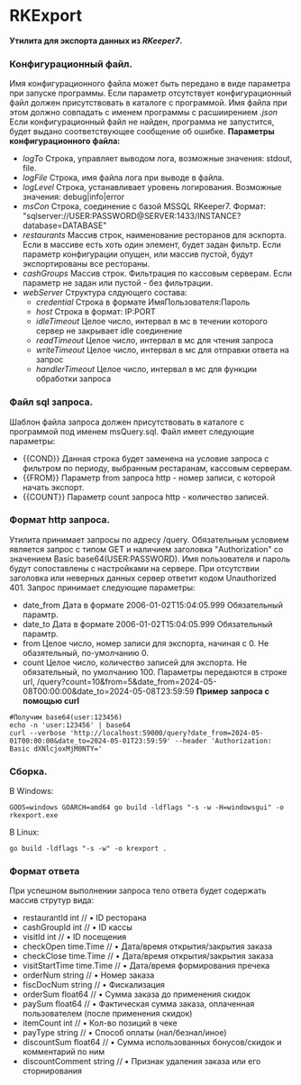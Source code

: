 # RKExport
**Утилита для экспорта данных из *RKeeper7*.** 

### Конфигурационный файл.
Имя конфигурационного файла может быть передано в виде параметра при запуске программы. Если параметр отсутствует конфигурационный файл должен
присутствовать в каталоге с программой. Имя файла при этом должно совпадать с именем программы с расшиирением *.json*
Если конфигурационный файл не найден, программа не запустится, будет выдано соответствующее сообщение об ошибке.
**Параметры конфигурационного файла:**
- *logTo* Строка, управляет выводом лога, возможные значения: stdout, file.
- *logFile* Строка, имя файла лога при выводе в файлa.
- *logLevel* Строка, устанавливает уровень логирования. Возможные значения: debug|info|error
- *msCon* Строка, соединение с базой MSSQL RKeeper7. Формат: "sqlserver://USER:PASSWORD@SERVER:1433/INSTANCE?database=DATABASE"
- *restaurants* Массив строк, наименование ресторанов для эскпорта. Если в массиве есть хоть один элемент, будет задан фильтр. Если параметр конфигурации опущен, или массив пустой, будут экспортированы все рестораны.
- *cashGroups* Массив строк. Фильтрация по кассовым серверам. Если параметр не задан или пустой - без фильтрации.
- *webServer* Структура слдующего состава:
    - *credential* Строка в формате ИмяПользователя:Пароль
    - *host* Строка в формат: IP:PORT
    - *idleTimeout* Целое число, интервал в мс в течении которого сервер не закрывает idle соединение
    - *readTimeout* Целое число, интервал в мс для чтения запроса
    - *writeTimeout* Целое число, интервал в мс для отправки ответа на запрос
    - *handlerTimeout* Целое число, интервал в мс для функции обработки запроса

### Файл sql запроса.
Шаблон файла запроса должен присутствовать в каталоге с программой под именем msQuery.sql. Файл имеет следующие параметры:
- {{COND}} Данная строка будет заменена на условие запроса с фильтром по периоду, выбранным рестаранам, кассовым серверам.
- {{FROM}} Параметр from запроса http - номер записи, с которой начать экспорт.
- {{COUNT}} Параметр count запроса http - количество записей.

### Формат http запроса.
Утилита принимает запросы по адресу /query.
Обязательным условием является запрос с типом GET и наличием заголовка "Authorization" со значением Basic base64(USER:PASSWORD). Имя пользователя и пароль будут сопоставлены с настройками на сервере.
При отсутствии заголовка или неверных данных сервер ответит кодом Unauthorized 401.
Запрос принимает следующие параметры:
- date_from Дата в формате 2006-01-02T15:04:05.999 Обязательный парамтр.
- date_to Дата в формате 2006-01-02T15:04:05.999 Обязательный парамтр.
- from Целое число, номер записи для экспорта, начиная с 0. Не обазятельный, по-умолчанию 0.
- count Целое число, количество записей для экспорта. Не обязательный, по умолчанию 100.
Параметры передаются в строке url, /query?count=10&from=5&date_from=2024-05-08T00:00:00&date_to=2024-05-08T23:59:59
**Пример запроса с помощью curl**
```
#Получим base64(user:123456)
echo -n 'user:123456' | base64
curl --verbose 'http://localhost:59000/query?date_from=2024-05-01T00:00:00&date_to=2024-05-01T23:59:59' --header 'Authorization: Basic dXNlcjoxMjM0NTY='
```
### Сборка.
В Windows:
```
GOOS=windows GOARCH=amd64 go build -ldflags "-s -w -H=windowsgui" -o rkexport.exe
```
В Linux:
```
go build -ldflags "-s -w" -o krexport .
```
### Формат ответа
При успешном выполнении запроса тело ответа будет содержать массив струтур вида:
- restaurantId    int       // • ID ресторана 
- cashGroupId     int       // • ID кассы 
- visitId         int       // • ID посещения 
- checkOpen       time.Time // • Дата/время открытия/закрытия заказа
- checkClose      time.Time // • Дата/время открытия/закрытия заказа
- visitStartTime  time.Time // • Дата/время формирования пречека
- orderNum        string    // • Номер заказа
- fiscDocNum      string    // • Фискализация
- orderSum        float64   // • Сумма заказа до применения скидок
- paySum          float64   // • Фактическая сумма заказа, оплаченная пользователем (после применения скидок)
- itemCount       int       // • Кол-во позиций в чеке
- payType         string    // • Способ оплаты (нал/безнал/иное)
- discountSum     float64   // • Сумма использованных бонусов/скидок и комментарий по ним
- discountComment string    // • Признак удаления заказа или его сторнирования
